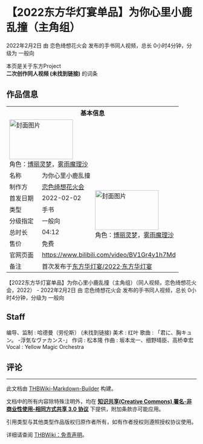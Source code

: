 # 【2022东方华灯宴单品】为你心里小鹿乱撞（主角组）

<!-- source html: G:\repos\THBWiki-Markdown-Builder\THBWikiMarkdown\Temp\main\3\38\ns0%3A%E3%80%902022%E4%B8%9C%E6%96%B9%E5%8D%8E%E7%81%AF%E5%AE%B4%E5%8D%95%E5%93%81%E3%80%91%E4%B8%BA%E4%BD%A0%E5%BF%83%E9%87%8C%E5%B0%8F%E9%B9%BF%E4%B9%B1%E6%92%9E%EF%BC%88%E4%B8%BB%E8%A7%92%E7%BB%84%EF%BC%89.html -->

2022年2月2日 由 恋色绮想花火会  发布的手书同人视频，总长 0小时4分钟，分级为 一般向

本页是关于东方Project  
 **二次创作同人视频 (未找到链接)** 的词条

## 作品信息

<table><tbody><tr><th colspan="3">基本信息</th></tr><tr><td class="cover-artwork-mobile" colspan="2"><a href="./文件-【2022东方华灯宴单品】为你心里小鹿乱撞（主角组）封面.jpg.md" class="image" title="封面图片"><img alt="封面图片" src="https://upload.thwiki.cc/thumb/c/c7/%E3%80%902022%E4%B8%9C%E6%96%B9%E5%8D%8E%E7%81%AF%E5%AE%B4%E5%8D%95%E5%93%81%E3%80%91%E4%B8%BA%E4%BD%A0%E5%BF%83%E9%87%8C%E5%B0%8F%E9%B9%BF%E4%B9%B1%E6%92%9E%EF%BC%88%E4%B8%BB%E8%A7%92%E7%BB%84%EF%BC%89%E5%B0%81%E9%9D%A2.jpg/168px-%E3%80%902022%E4%B8%9C%E6%96%B9%E5%8D%8E%E7%81%AF%E5%AE%B4%E5%8D%95%E5%93%81%E3%80%91%E4%B8%BA%E4%BD%A0%E5%BF%83%E9%87%8C%E5%B0%8F%E9%B9%BF%E4%B9%B1%E6%92%9E%EF%BC%88%E4%B8%BB%E8%A7%92%E7%BB%84%EF%BC%89%E5%B0%81%E9%9D%A2.jpg" decoding="async" loading="lazy" width="168" height="105" srcset="https://upload.thwiki.cc/thumb/c/c7/%E3%80%902022%E4%B8%9C%E6%96%B9%E5%8D%8E%E7%81%AF%E5%AE%B4%E5%8D%95%E5%93%81%E3%80%91%E4%B8%BA%E4%BD%A0%E5%BF%83%E9%87%8C%E5%B0%8F%E9%B9%BF%E4%B9%B1%E6%92%9E%EF%BC%88%E4%B8%BB%E8%A7%92%E7%BB%84%EF%BC%89%E5%B0%81%E9%9D%A2.jpg/252px-%E3%80%902022%E4%B8%9C%E6%96%B9%E5%8D%8E%E7%81%AF%E5%AE%B4%E5%8D%95%E5%93%81%E3%80%91%E4%B8%BA%E4%BD%A0%E5%BF%83%E9%87%8C%E5%B0%8F%E9%B9%BF%E4%B9%B1%E6%92%9E%EF%BC%88%E4%B8%BB%E8%A7%92%E7%BB%84%EF%BC%89%E5%B0%81%E9%9D%A2.jpg 1.5x, https://upload.thwiki.cc/thumb/c/c7/%E3%80%902022%E4%B8%9C%E6%96%B9%E5%8D%8E%E7%81%AF%E5%AE%B4%E5%8D%95%E5%93%81%E3%80%91%E4%B8%BA%E4%BD%A0%E5%BF%83%E9%87%8C%E5%B0%8F%E9%B9%BF%E4%B9%B1%E6%92%9E%EF%BC%88%E4%B8%BB%E8%A7%92%E7%BB%84%EF%BC%89%E5%B0%81%E9%9D%A2.jpg/336px-%E3%80%902022%E4%B8%9C%E6%96%B9%E5%8D%8E%E7%81%AF%E5%AE%B4%E5%8D%95%E5%93%81%E3%80%91%E4%B8%BA%E4%BD%A0%E5%BF%83%E9%87%8C%E5%B0%8F%E9%B9%BF%E4%B9%B1%E6%92%9E%EF%BC%88%E4%B8%BB%E8%A7%92%E7%BB%84%EF%BC%89%E5%B0%81%E9%9D%A2.jpg 2x" data-file-width="1152" data-file-height="720"></a><div class="cover-char">角色：<a href="./博丽灵梦.md" title="博丽灵梦">博丽灵梦</a>，<a href="./雾雨魔理沙.md" title="雾雨魔理沙">雾雨魔理沙</a></div></td>
</tr><tr><td class="label">名称</td><td colspan="2"> 为你心里小鹿乱撞 </td></tr><tr><td class="label">制作方</td><td><a href="./恋色绮想花火会.md" title="恋色绮想花火会">恋色绮想花火会</a></td><td class="cover-artwork" rowspan="6" style="min-width:168px;"><a href="./文件-【2022东方华灯宴单品】为你心里小鹿乱撞（主角组）封面.jpg.md" class="image" title="封面图片"><img alt="封面图片" src="https://upload.thwiki.cc/thumb/c/c7/%E3%80%902022%E4%B8%9C%E6%96%B9%E5%8D%8E%E7%81%AF%E5%AE%B4%E5%8D%95%E5%93%81%E3%80%91%E4%B8%BA%E4%BD%A0%E5%BF%83%E9%87%8C%E5%B0%8F%E9%B9%BF%E4%B9%B1%E6%92%9E%EF%BC%88%E4%B8%BB%E8%A7%92%E7%BB%84%EF%BC%89%E5%B0%81%E9%9D%A2.jpg/168px-%E3%80%902022%E4%B8%9C%E6%96%B9%E5%8D%8E%E7%81%AF%E5%AE%B4%E5%8D%95%E5%93%81%E3%80%91%E4%B8%BA%E4%BD%A0%E5%BF%83%E9%87%8C%E5%B0%8F%E9%B9%BF%E4%B9%B1%E6%92%9E%EF%BC%88%E4%B8%BB%E8%A7%92%E7%BB%84%EF%BC%89%E5%B0%81%E9%9D%A2.jpg" decoding="async" loading="lazy" width="168" height="105" srcset="https://upload.thwiki.cc/thumb/c/c7/%E3%80%902022%E4%B8%9C%E6%96%B9%E5%8D%8E%E7%81%AF%E5%AE%B4%E5%8D%95%E5%93%81%E3%80%91%E4%B8%BA%E4%BD%A0%E5%BF%83%E9%87%8C%E5%B0%8F%E9%B9%BF%E4%B9%B1%E6%92%9E%EF%BC%88%E4%B8%BB%E8%A7%92%E7%BB%84%EF%BC%89%E5%B0%81%E9%9D%A2.jpg/252px-%E3%80%902022%E4%B8%9C%E6%96%B9%E5%8D%8E%E7%81%AF%E5%AE%B4%E5%8D%95%E5%93%81%E3%80%91%E4%B8%BA%E4%BD%A0%E5%BF%83%E9%87%8C%E5%B0%8F%E9%B9%BF%E4%B9%B1%E6%92%9E%EF%BC%88%E4%B8%BB%E8%A7%92%E7%BB%84%EF%BC%89%E5%B0%81%E9%9D%A2.jpg 1.5x, https://upload.thwiki.cc/thumb/c/c7/%E3%80%902022%E4%B8%9C%E6%96%B9%E5%8D%8E%E7%81%AF%E5%AE%B4%E5%8D%95%E5%93%81%E3%80%91%E4%B8%BA%E4%BD%A0%E5%BF%83%E9%87%8C%E5%B0%8F%E9%B9%BF%E4%B9%B1%E6%92%9E%EF%BC%88%E4%B8%BB%E8%A7%92%E7%BB%84%EF%BC%89%E5%B0%81%E9%9D%A2.jpg/336px-%E3%80%902022%E4%B8%9C%E6%96%B9%E5%8D%8E%E7%81%AF%E5%AE%B4%E5%8D%95%E5%93%81%E3%80%91%E4%B8%BA%E4%BD%A0%E5%BF%83%E9%87%8C%E5%B0%8F%E9%B9%BF%E4%B9%B1%E6%92%9E%EF%BC%88%E4%B8%BB%E8%A7%92%E7%BB%84%EF%BC%89%E5%B0%81%E9%9D%A2.jpg 2x" data-file-width="1152" data-file-height="720"></a><div class="cover-char">角色：<a href="./博丽灵梦.md" title="博丽灵梦">博丽灵梦</a>，<a href="./雾雨魔理沙.md" title="雾雨魔理沙">雾雨魔理沙</a></div></td>
</tr><tr><td class="label">首发日期</td><td>2022-02-02</td></tr><tr><td class="label">类型</td><td>手书</td></tr><tr><td class="label">分级指定</td><td>一般向</td></tr><tr><td class="label">总时长</td><td>04:12</td></tr><tr><td class="label">售价</td><td>免费</td></tr>
<tr><td class="label">官网页面</td><td colspan="2"><a rel="nofollow" class="external free" href="https://www.bilibili.com/video/BV1Gr4y1h7Md">https://www.bilibili.com/video/BV1Gr4y1h7Md</a></td></tr><tr><td class="label">备注</td><td colspan="2">首次发布于<a href="./东方华灯宴-2022·东方华灯宴.md" title="东方华灯宴/2022·东方华灯宴">东方华灯宴/2022·东方华灯宴</a></td></tr></tbody></table>

【2022东方华灯宴单品】为你心里小鹿乱撞（主角组）（同人视频，恋色绮想花火会，2022） - 2022年2月2日 由 恋色绮想花火会  发布的手书同人视频，总长 0小时4分钟，分级为 一般向

## Staff
编导、监制
: 哈德曼（劳伦斯） (未找到链接)
美术
: 红叶
歌曲
: 「君に、胸キュン。 -浮気なヴァカンス-」
作词
: 松本隆
作曲
: 坂本龙一、细野晴臣、高桥幸宏
Vocal
: Yellow Magic Orchestra


## 评论




---

此文档由 [THBWiki-Markdown-Builder](https://github.com/Delsin-Yu/THBWiki-Markdown-Builder) 构建。

文档中的所有内容除特殊注明外，均在 [**知识共享(Creative Commons) 署名-非商业性使用-相同方式共享 3.0 协议**](https://creativecommons.org/licenses/by-sa/3.0/deed.zh-hans) 下提供，附加条款亦可能应用。

引用类型与其他类型作品版权归原作者所有，如有作者授权则遵照授权协议使用。

详细请查阅 [THBWiki：免责声明](https://thbwiki.cc/THBWiki:%E5%85%8D%E8%B4%A3%E5%A3%B0%E6%98%8E)。

